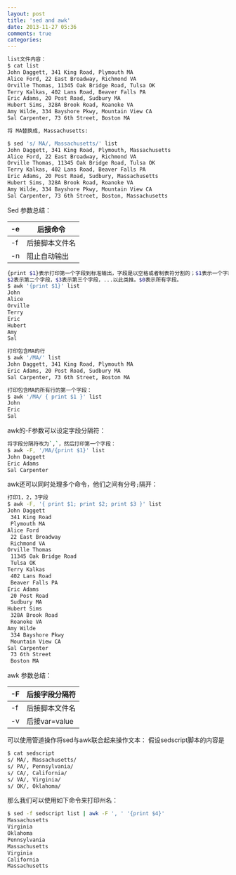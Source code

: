 ```yaml
---
layout: post
title: 'sed and awk'
date: 2013-11-27 05:36
comments: true
categories: 
---
```

```bash
list文件内容：
$ cat list
John Daggett, 341 King Road, Plymouth MA
Alice Ford, 22 East Broadway, Richmond VA
Orville Thomas, 11345 Oak Bridge Road, Tulsa OK
Terry Kalkas, 402 Lans Road, Beaver Falls PA
Eric Adams, 20 Post Road, Sudbury MA
Hubert Sims, 328A Brook Road, Roanoke VA
Amy Wilde, 334 Bayshore Pkwy, Mountain View CA
Sal Carpenter, 73 6th Street, Boston MA

将 MA替换成, Massachusetts: 

$ sed 's/ MA/, Massachusetts/' list
John Daggett, 341 King Road, Plymouth, Massachusetts
Alice Ford, 22 East Broadway, Richmond VA
Orville Thomas, 11345 Oak Bridge Road, Tulsa OK
Terry Kalkas, 402 Lans Road, Beaver Falls PA
Eric Adams, 20 Post Road, Sudbury, Massachusetts
Hubert Sims, 328A Brook Road, Roanoke VA
Amy Wilde, 334 Bayshore Pkwy, Mountain View CA
Sal Carpenter, 73 6th Street, Boston, Massachusetts
```

Sed 参数总结：

|-e |	后接命令|
|-------------|-------------|
|-f	|后接脚本文件名|
|-n	|阻止自动输出|

```bash
{print $1}表示打印第一个字段到标准输出，字段是以空格或者制表符分割的；$1表示一个字段，
$2表示第二个字段，$3表示第三个字段，...以此类推。$0表示所有字段。
$ awk '{print $1}' list
John
Alice
Orville
Terry
Eric
Hubert
Amy
Sal

打印包含MA的行
$ awk '/MA/' list 
John Daggett, 341 King Road, Plymouth MA
Eric Adams, 20 Post Road, Sudbury MA
Sal Carpenter, 73 6th Street, Boston MA

打印包含MA的所有行的第一个字段：
$ awk '/MA/ { print $1 }' list
John
Eric
Sal
```

awk的-F参数可以设定字段分隔符：
```bash
将字段分隔符改为`,`，然后打印第一个字段：
$ awk -F, '/MA/{print $1}' list
John Daggett
Eric Adams
Sal Carpenter
```

awk还可以同时处理多个命令，他们之间有分号`;`隔开：
```bash
打印1，2，3字段
$ awk -F, '{ print $1; print $2; print $3 }' list
John Daggett
 341 King Road
 Plymouth MA
Alice Ford
 22 East Broadway
 Richmond VA
Orville Thomas
 11345 Oak Bridge Road
 Tulsa OK
Terry Kalkas
 402 Lans Road
 Beaver Falls PA
Eric Adams
 20 Post Road
 Sudbury MA
Hubert Sims
 328A Brook Road
 Roanoke VA
Amy Wilde
 334 Bayshore Pkwy
 Mountain View CA
Sal Carpenter
 73 6th Street
 Boston MA
```

awk 参数总结：

|-F |	后接字段分隔符|
|-------------|-------------|
|-f	|后接脚本文件名|
|-v	|后接var=value|

可以使用管道操作将sed与awk联合起来操作文本：
假设sedscript脚本的内容是
```bash
$ cat sedscript
s/ MA/, Massachusetts/
s/ PA/, Pennsylvania/
s/ CA/, California/
s/ VA/, Virginia/
s/ OK/, Oklahoma/
```
那么我们可以使用如下命令来打印州名：
```bash
$ sed -f sedscript list | awk -F ', ' '{print $4}'
Massachusetts
Virginia
Oklahoma
Pennsylvania
Massachusetts
Virginia
California
Massachusetts
```
